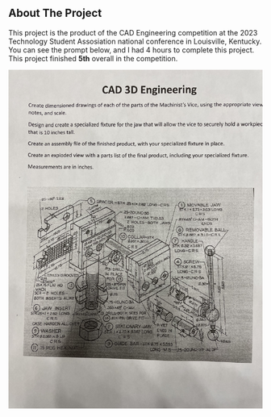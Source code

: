 <!-- ABOUT THE PROJECT -->
## About The Project
This project is the product of the CAD Engineering competition at the 2023 Technology Student Assosiation national conference in Louisville, Kentucky. You can see the prompt below, and I had 4 hours to complete this project. This project finished **5th** overall in the competition.

![prompt](https://github.com/NH1500/tsa_cadengineering/blob/main/prompt.jpg)
